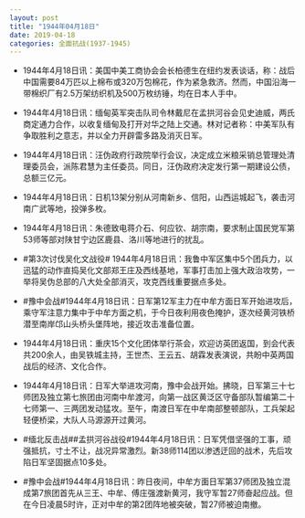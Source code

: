 ```yaml
---
layout: post
title: "1944年04月18日"
date: 2019-04-18
categories: 全面抗战(1937-1945)
---
```


<meta name="referrer" content="no-referrer" />

- 1944年4月18日讯：美国中美工商协会会长柏德生在纽约发表谈话，称：战后中国需要84万匹以上棉布或320万包棉花，作为紧急救济。然而，中国沿海一带棉织厂有2.5万架纺织机及500万枚纺锤，均在日本人手中。 

- 1944年4月18日讯：缅甸英军突击队司令林戴尼在孟拱河谷会见史迪威，两氏商定通力合作，以收复缅甸及打开对华之陆上交通。林对记者称：中美军队有争取胜利之意志，并以全力开辟雷多路及消灭日军。 

- 1944年4月18日讯：汪伪政府行政院举行会议，决定成立米粮采销总管理处清理委员会，派陈君慧为主任委员。同日，汪伪政府决定发行第一期建设公债，总额三亿元。 

- 1944年4月18日讯：日机13架分别从河南新乡、信阳，山西运城起飞，袭击河南广武等地，投弹多枚。 

- 1944年4月18日讯：朱德致电蒋介石、何应钦、胡宗南，要求制止国民党军第53师等部对陕甘宁边区鹿县、洛川等地进行的扰乱。 

- #第3次讨伐吴化文战役# 1944年4月18日讯：我鲁中军区集中5个团兵力，以迅猛的动作直捣吴化文部郑王庄及西线基地，军事打击加上强大政治攻势，一举将吴伪总部的八大处全部消灭，攻克西线重要据点多处。 

- #豫中会战#1944年4月18日讯：日军第12军主力在中牟方面日军开始进攻后，乘守军注意力集中于中牟方面之机，于今日夜利用夜色掩护，逐次经黄河铁桥潜至南岸邙山头桥头堡阵地，接近攻击准备位置。 

- 1944年4月18日讯：重庆15个文化团体举行茶会，欢迎访英团返国，到会代表共200余人，由吴铁城主持，王世杰、王云五、胡霖发表演说，共盼中英两国战后的经济、文化合作。 

- 1944年4月18日讯：日军大举进攻河南，豫中会战开始。拂晓，日军第三十七师团及独立第七旅团由河南中牟渡河，向第一战区黄泛区守备部队暂编第二十七师第一、三两团发动猛攻。至午，南渡日军在中牟南部整顿部队，工兵架起轻便桥梁，大队人马源源开过黄河。 

- #缅北反击战##孟拱河谷战役#1944年4月18日讯：日军凭借坚强的工事，顽强抵抗，寸土不让，战况异常激烈。新38师114团以渗透迂回的战术，先后攻陷日军坚固据点10多处。 

- #豫中会战#1944年4月18日讯：昨日夜间，中牟方面日军第37师团及独立混成第7旅团首先从三王、中牟、傅庄强渡新黄河，我守军暂27师奋起应战。但在今日凌晨5时许，正对中牟的第2团阵地被突破，暂27师被迫南撤。 

